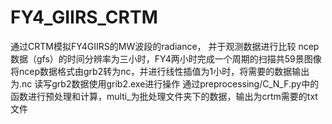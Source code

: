 # FY4_GIIRS_CRTM
通过CRTM模拟FY4GIIRS的MW波段的radiance， 并于观测数据进行比较
ncep数据（gfs）的时间分辨率为三小时，FY4两小时完成一个周期的扫描共59景图像
将ncep数据格式由grb2转为nc，并进行线性插值为1小时，将需要的数据输出为.nc
读写grb2数据使用grib2.exe进行操作
通过preprocessing/C_N_F.py中的函数进行预处理和计算，multi_为批处理文件夹下的数据，输出为crtm需要的txt文件
